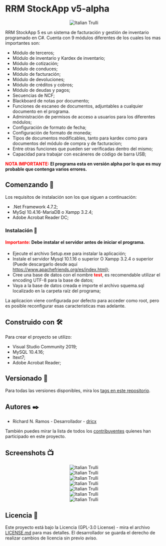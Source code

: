 # RRM StockApp v5-alpha
<center>
<img src="https://github.com/dricx/rrmstockapp/blob/main/screenshots/Screenshot%208.png" alt="Italian Trulli">
</center>

RRM StockApp 5 es un sistema de facturación y gestión de inventario programado en C#. Cuenta con 9 módulos diferentes de los cuales los mas importantes son:

  * Módulo de terceros;
  * Módulo de inventario y Kardex de inventario;
  * Módulo de cotización;
  * Módulo de conduces;
  * Módulo de facturación;
  * Módulo de devoluciones;
  * Módulo de créditos y cobros;
  * Módulo de deudas y pagos;
  * Secuencias de NCF;
  * Blackboard de notas por documento;
  * Funciones de escaneo de documentos, adjuntables a cualquier documento en el programa.
  * Administración de permisos de acceso a usuarios para los diferentes módulos;
  * Configuración de formato de fecha;
  * Configuración de formato de moneda;
  * Tipos de documentos modificables, tanto para kardex como para documentos del módulo de compra y  de facturacion;
  * Entre otras funciones que pueden ser verificadas dentro del mismo;
  * Capacidad para trabajar con escáneres de código de barra USB;
  
<b><span style="color: red">NOTA IMPORTANTE:</span> El programa esta en versión alpha por lo que es muy probable que contenga varios errores.</b>

## Comenzando 🚀

Los requisitos de instalación son los que siguen a continuación:
  * .Net Framework 4.7.2;
  * MySql 10.4.16-MariaDB o Xampp 3.2.4;
  * Adobe Acrobat Reader DC;
    
### Instalación 🔧

<h4><span style="color: red">Importante:</span> Debe instalar el servidor antes de iniciar el programa.</h4>

  * Ejecute el archivo Setup.exe para instalar la aplicación;
  * Instale el servidor Mysql 10.1.16 o superior O Xampp 3.2.4 o superior (Puede descargarlo desde aquí https://www.apachefriends.org/es/index.html);
  * Cree una base de datos con el nombre <span style="color: red; font-weight: bold">test</span>, es recomendable utilizar el encoding UTF-8 para la base de datos;
  * Vaya a la base de datos creada e importe el archivo squema.sql localizado en la carpeta raíz del programa;
  
La aplicacion viene configurada por defecto para acceder como root, pero es posible reconfigurar esas caracteristicas mas adelante.

## Construido con 🛠️

Para crear el proyecto se utilizo:
   * Visual Studio Community 2019;
   * MySQL 10.4.16;
   * Itext7;
   * Adobe Acrobat Reader;
   
## Versionado 📌

Para todas las versiones disponibles, mira los [tags en este repositorio](https://github.com/dricx/rrmstockapp/tags).

## Autores ✒️

   * Richard N. Ramos - Desarrollador - [dricx](https://github.com/dricx)
   
También puedes mirar la lista de todos los [contribuyentes](https://github.com/dricx/rrmstockapp/contributors) quíenes han participado en este proyecto. 

## Screenshots 📺
<center>
<img src="https://github.com/dricx/rrmstockapp/blob/main/screenshots/Screenshot%201.png" alt="Italian Trulli">
</center>

<center>
<img src="https://github.com/dricx/rrmstockapp/blob/main/screenshots/Screenshot%202.png" alt="Italian Trulli">
</center>

<center>
<img src="https://github.com/dricx/rrmstockapp/blob/main/screenshots/Screenshot%203.png" alt="Italian Trulli">
</center>

<center>
<img src="https://github.com/dricx/rrmstockapp/blob/main/screenshots/Screenshot%204.png" alt="Italian Trulli">
</center>

<center>
<img src="https://github.com/dricx/rrmstockapp/blob/main/screenshots/Screenshot%205.png" alt="Italian Trulli">
</center>

<center>
<img src="https://github.com/dricx/rrmstockapp/blob/main/screenshots/Screenshot%206.png" alt="Italian Trulli">
</center>

<center>
<img src="https://github.com/dricx/rrmstockapp/blob/main/screenshots/Screenshot%207.png" alt="Italian Trulli">
</center>

## Licencia 📄

Este proyecto está bajo la Licencia (GPL-3.0 License) - mira el archivo [LICENSE.md](LICENSE.md) para mas detalles. El desarrollador se guarda el derecho de realizar cambios de licencia sin previo aviso.
